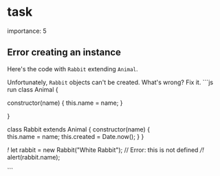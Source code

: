 # task

importance: 5

## Error creating an instance

Here's the code with `Rabbit` extending `Animal`.

Unfortunately, `Rabbit` objects can't be created. What's wrong? Fix it. \`\`\`js run class Animal {

constructor\(name\) { this.name = name; }

}

class Rabbit extends Animal { constructor\(name\) {  
this.name = name; this.created = Date.now\(\); } }

_!_ let rabbit = new Rabbit\("White Rabbit"\); // Error: this is not defined _/!_ alert\(rabbit.name\);

\`\`\`

